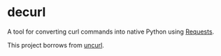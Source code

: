 # decurl
A tool for converting curl commands into native Python using [Requests](http://docs.python-requests.org/).

This project borrows from [uncurl](https://github.com/spulec/uncurl).
